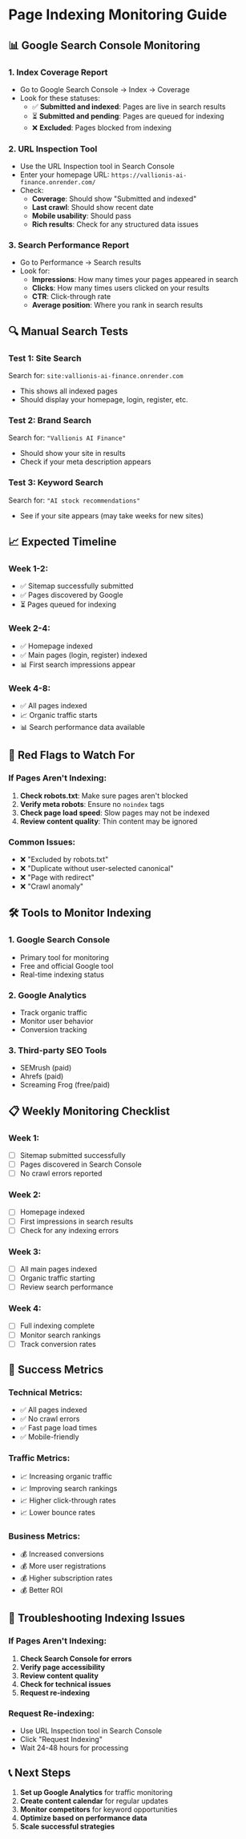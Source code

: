 # Page Indexing Monitoring Guide

## 📊 **Google Search Console Monitoring**

### 1. Index Coverage Report
- Go to Google Search Console → Index → Coverage
- Look for these statuses:
  - ✅ **Submitted and indexed**: Pages are live in search results
  - ⏳ **Submitted and pending**: Pages are queued for indexing
  - ❌ **Excluded**: Pages blocked from indexing

### 2. URL Inspection Tool
- Use the URL Inspection tool in Search Console
- Enter your homepage URL: `https://vallionis-ai-finance.onrender.com/`
- Check:
  - **Coverage**: Should show "Submitted and indexed"
  - **Last crawl**: Should show recent date
  - **Mobile usability**: Should pass
  - **Rich results**: Check for any structured data issues

### 3. Search Performance Report
- Go to Performance → Search results
- Look for:
  - **Impressions**: How many times your pages appeared in search
  - **Clicks**: How many times users clicked on your results
  - **CTR**: Click-through rate
  - **Average position**: Where you rank in search results

## 🔍 **Manual Search Tests**

### Test 1: Site Search
Search for: `site:vallionis-ai-finance.onrender.com`
- This shows all indexed pages
- Should display your homepage, login, register, etc.

### Test 2: Brand Search
Search for: `"Vallionis AI Finance"`
- Should show your site in results
- Check if your meta description appears

### Test 3: Keyword Search
Search for: `"AI stock recommendations"`
- See if your site appears (may take weeks for new sites)

## 📈 **Expected Timeline**

### Week 1-2:
- ✅ Sitemap successfully submitted
- ✅ Pages discovered by Google
- ⏳ Pages queued for indexing

### Week 2-4:
- ✅ Homepage indexed
- ✅ Main pages (login, register) indexed
- 📊 First search impressions appear

### Week 4-8:
- ✅ All pages indexed
- 📈 Organic traffic starts
- 📊 Search performance data available

## 🚨 **Red Flags to Watch For**

### If Pages Aren't Indexing:
1. **Check robots.txt**: Make sure pages aren't blocked
2. **Verify meta robots**: Ensure no `noindex` tags
3. **Check page load speed**: Slow pages may not be indexed
4. **Review content quality**: Thin content may be ignored

### Common Issues:
- ❌ "Excluded by robots.txt"
- ❌ "Duplicate without user-selected canonical"
- ❌ "Page with redirect"
- ❌ "Crawl anomaly"

## 🛠️ **Tools to Monitor Indexing**

### 1. Google Search Console
- Primary tool for monitoring
- Free and official Google tool
- Real-time indexing status

### 2. Google Analytics
- Track organic traffic
- Monitor user behavior
- Conversion tracking

### 3. Third-party SEO Tools
- SEMrush (paid)
- Ahrefs (paid)
- Screaming Frog (free/paid)

## 📋 **Weekly Monitoring Checklist**

### Week 1:
- [ ] Sitemap submitted successfully
- [ ] Pages discovered in Search Console
- [ ] No crawl errors reported

### Week 2:
- [ ] Homepage indexed
- [ ] First impressions in search results
- [ ] Check for any indexing errors

### Week 3:
- [ ] All main pages indexed
- [ ] Organic traffic starting
- [ ] Review search performance

### Week 4:
- [ ] Full indexing complete
- [ ] Monitor search rankings
- [ ] Track conversion rates

## 🎯 **Success Metrics**

### Technical Metrics:
- ✅ All pages indexed
- ✅ No crawl errors
- ✅ Fast page load times
- ✅ Mobile-friendly

### Traffic Metrics:
- 📈 Increasing organic traffic
- 📈 Improving search rankings
- 📈 Higher click-through rates
- 📈 Lower bounce rates

### Business Metrics:
- 💰 Increased conversions
- 💰 More user registrations
- 💰 Higher subscription rates
- 💰 Better ROI

## 🔧 **Troubleshooting Indexing Issues**

### If Pages Aren't Indexing:

1. **Check Search Console for errors**
2. **Verify page accessibility**
3. **Review content quality**
4. **Check for technical issues**
5. **Request re-indexing**

### Request Re-indexing:
- Use URL Inspection tool in Search Console
- Click "Request Indexing"
- Wait 24-48 hours for processing

## 📞 **Next Steps**

1. **Set up Google Analytics** for traffic monitoring
2. **Create content calendar** for regular updates
3. **Monitor competitors** for keyword opportunities
4. **Optimize based on performance data**
5. **Scale successful strategies** 